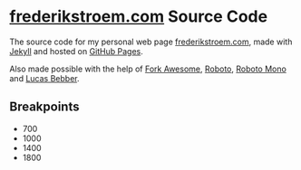 # [frederikstroem.com](https://frederikstroem.com) Source Code
The source code for my personal web page [frederikstroem.com](https://frederikstroem.com), made with [Jekyll](https://jekyllrb.com/) and hosted on [GitHub Pages](https://pages.github.com/).

Also made possible with the help of [Fork Awesome](https://forkaweso.me/Fork-Awesome/), [Roboto](https://fonts.google.com/specimen/Roboto), [Roboto Mono](https://fonts.google.com/specimen/Roboto+Mono) and [Lucas Bebber](https://codepen.io/lbebber/pen/ypgql).

## Breakpoints
* 700
* 1000
* 1400
* 1800
